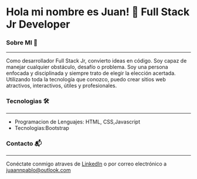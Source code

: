 # Hola mi nombre es  Juan! 👋 Full Stack Jr Developer

### Sobre MI 🚀
------------
Como desarrollador Full Stack Jr, convierto ideas en código. Soy capaz de manejar cualquier obstáculo, desafío o problema. Soy una persona enfocada y disciplinada y siempre trato de elegir la elección acertada. Utilizando toda la tecnología que conozco, puedo crear sitios web atractivos, interactivos, útiles y profesionales.
### Tecnologias 🛠️

------------

- Programacion de Lenguajes: HTML, CSS,Javascript
- Tecnologias:Bootstrap

### Contacto 📬

------------
Conéctate conmigo atraves de <a href="https://www.linkedin.com/in/juan-pablo-lopez-860b74285/">LinkedIn</a> o por correo electrónico a juaannpablo@outlook.com
